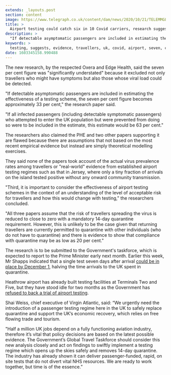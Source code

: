 ```yaml
--- 
extends: _layouts.post 
section: content 
image: https://www.telegraph.co.uk/content/dam/news/2020/10/21/TELEMMGLPICT000242363047_trans_NvBQzQNjv4Bq2e3FJ1OVzFvPzYjnoxYb3li7MfDOwsPbpe__luoSexQ.jpeg?impolicy=logo-overlay 
title: > 
  Airport testing could catch six in 10 Covid carriers, research suggests 
description: > 
  "If detectable asymptomatic passengers are included in estimating the effectiveness of a testing scheme, the seven per cent figure becomes approximately 33 per cent," the research paper said."Third, it is important to consider the effectiveness of airport testing schemes in the context of an understanding of the level of acceptable risk for travellers and how this would change with testing," the researchers concluded.The research is to be submitted to the Government's taskforce, which is expected to report to the Prime Minister early next month.Heathrow airport has already built testing facilities at Terminals Two and Five, but they have stood idle for two months as the Government has refused to back a trial of airport testing.The industry has already shown it can deliver passenger-funded, rapid, on site tests that do not divert vital NHS resources. 
keywords: > 
  testing, suggests, evidence, travellers, uk, covid, airport, seven, catch, research, papers, quarantine, passengers, carriers 
date: 1603345158.990488 
--- 
```

<div><p>The new research, by the respected Oxera and Edge Health, said the seven per cent figure was "significantly understated" because it excluded not only travellers who might have symptoms but also those whose viral load could be detected.</p>
<p>"If detectable asymptomatic passengers are included in estimating the effectiveness of a testing scheme, the seven per cent figure becomes approximately 33 per cent," the research paper said.</p>
<p>"If all infected passengers (including detectable symptomatic passengers) who attempted to enter the UK population but were prevented from doing so were to be included in the estimate, this estimate would be 63 per cent."</p>
<p>The researchers also claimed the PHE and two other papers supporting it are flawed because there are assumptions that not based on the most recent empirical evidence but instead are simply theoretical modelling exercises.&#160;</p>
<p>They said none of the papers took account of the actual virus prevalence rates among travellers or "real-world"&#160;evidence from established airport testing regimes such as that in Jersey, where only a tiny fraction of arrivals on the island&#160;tested positive without any onward community transmission.&#160;</p>
<p>"Third, it is important to consider the effectiveness of airport testing schemes in the context of an understanding of the level of acceptable risk for travellers and how this would change with testing," the researchers concluded.&#160;</p>
<p>"All three papers assume that the risk of travellers spreading the virus is reduced to close to zero with a mandatory 14-day quarantine requirement.&#160;However, this is unlikely to be the case given that returning travellers are currently permitted to quarantine with other individuals (who do not have to quarantine) and there is evidence to show that compliance with quarantine may be as low as 20 per cent."</p>
<p>The research is to be submitted to the Government's taskforce, which is expected to report to the Prime Minister early next month. Earlier this week, Mr Shapps indicated that&#160;a single test seven days after arrival&#160;<a href="https://www.telegraph.co.uk/travel/advice/how-the-new-travel-testing-plans-could-work/">could be in place by December 1</a>, halving the time arrivals to the UK spent in quarantine.</p>
<p>Heathrow airport has already built testing facilities at Terminals Two and Five, but they have stood idle for two months as the Government has <a href="https://www.telegraph.co.uk/politics/2020/10/07/boris-johnson-accused-dithering-airport-testing/">refused to back a trial of airport testing</a>.</p>
<p>Shai Weiss, chief executive of Virgin Atlantic, said: &#8220;We urgently need the introduction of a passenger testing regime here in the UK to safely replace quarantine and support the UK&#8217;s economic recovery, which relies on free flowing trade and tourism.</p>
<p>"Half a million UK jobs depend on a fully functioning aviation industry, therefore it&#8217;s vital that policy decisions are based on the latest possible evidence. The Government&#8217;s Global Travel Taskforce should consider this new analysis closely and act on findings to swiftly implement a testing regime which opens up the skies safely and removes 14-day quarantine. The industry has already shown it can deliver passenger-funded, rapid, on site tests that do not divert vital NHS resources. We are ready to work together, but time is of the essence.&#8221;</p>
</div>